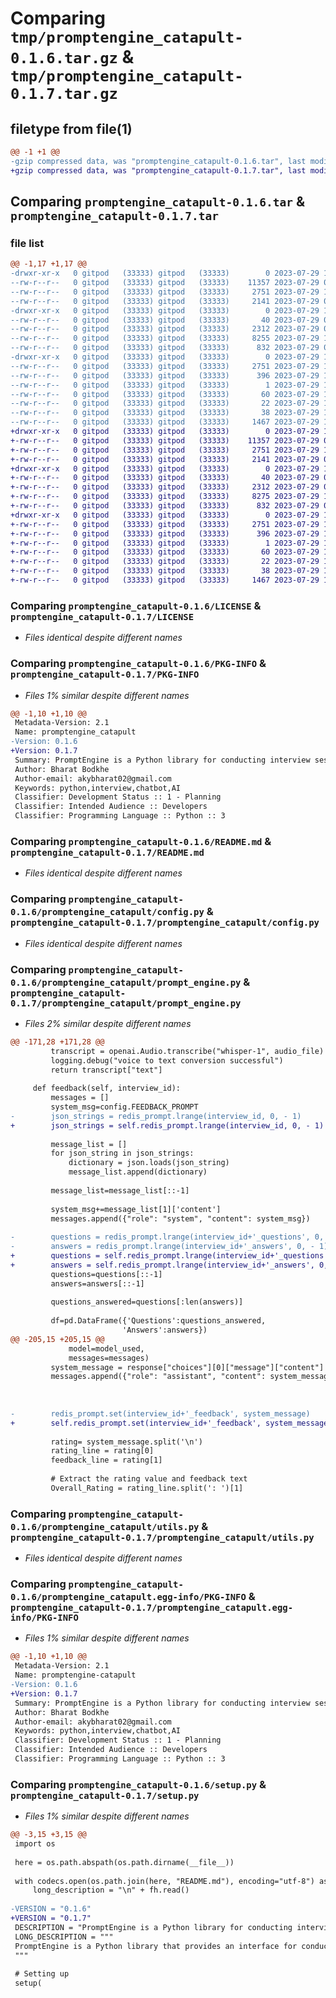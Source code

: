 # Comparing `tmp/promptengine_catapult-0.1.6.tar.gz` & `tmp/promptengine_catapult-0.1.7.tar.gz`

## filetype from file(1)

```diff
@@ -1 +1 @@
-gzip compressed data, was "promptengine_catapult-0.1.6.tar", last modified: Sat Jul 29 17:37:33 2023, max compression
+gzip compressed data, was "promptengine_catapult-0.1.7.tar", last modified: Sat Jul 29 18:07:22 2023, max compression
```

## Comparing `promptengine_catapult-0.1.6.tar` & `promptengine_catapult-0.1.7.tar`

### file list

```diff
@@ -1,17 +1,17 @@
-drwxr-xr-x   0 gitpod   (33333) gitpod   (33333)        0 2023-07-29 17:37:33.574450 promptengine_catapult-0.1.6/
--rw-r--r--   0 gitpod   (33333) gitpod   (33333)    11357 2023-07-29 04:57:06.000000 promptengine_catapult-0.1.6/LICENSE
--rw-r--r--   0 gitpod   (33333) gitpod   (33333)     2751 2023-07-29 17:37:33.574450 promptengine_catapult-0.1.6/PKG-INFO
--rw-r--r--   0 gitpod   (33333) gitpod   (33333)     2141 2023-07-29 07:14:51.000000 promptengine_catapult-0.1.6/README.md
-drwxr-xr-x   0 gitpod   (33333) gitpod   (33333)        0 2023-07-29 17:37:33.574450 promptengine_catapult-0.1.6/promptengine_catapult/
--rw-r--r--   0 gitpod   (33333) gitpod   (33333)       40 2023-07-29 07:14:51.000000 promptengine_catapult-0.1.6/promptengine_catapult/__init__.py
--rw-r--r--   0 gitpod   (33333) gitpod   (33333)     2312 2023-07-29 07:14:51.000000 promptengine_catapult-0.1.6/promptengine_catapult/config.py
--rw-r--r--   0 gitpod   (33333) gitpod   (33333)     8255 2023-07-29 17:34:45.000000 promptengine_catapult-0.1.6/promptengine_catapult/prompt_engine.py
--rw-r--r--   0 gitpod   (33333) gitpod   (33333)      832 2023-07-29 07:58:05.000000 promptengine_catapult-0.1.6/promptengine_catapult/utils.py
-drwxr-xr-x   0 gitpod   (33333) gitpod   (33333)        0 2023-07-29 17:37:33.574450 promptengine_catapult-0.1.6/promptengine_catapult.egg-info/
--rw-r--r--   0 gitpod   (33333) gitpod   (33333)     2751 2023-07-29 17:37:33.000000 promptengine_catapult-0.1.6/promptengine_catapult.egg-info/PKG-INFO
--rw-r--r--   0 gitpod   (33333) gitpod   (33333)      396 2023-07-29 17:37:33.000000 promptengine_catapult-0.1.6/promptengine_catapult.egg-info/SOURCES.txt
--rw-r--r--   0 gitpod   (33333) gitpod   (33333)        1 2023-07-29 17:37:33.000000 promptengine_catapult-0.1.6/promptengine_catapult.egg-info/dependency_links.txt
--rw-r--r--   0 gitpod   (33333) gitpod   (33333)       60 2023-07-29 17:37:33.000000 promptengine_catapult-0.1.6/promptengine_catapult.egg-info/requires.txt
--rw-r--r--   0 gitpod   (33333) gitpod   (33333)       22 2023-07-29 17:37:33.000000 promptengine_catapult-0.1.6/promptengine_catapult.egg-info/top_level.txt
--rw-r--r--   0 gitpod   (33333) gitpod   (33333)       38 2023-07-29 17:37:33.574450 promptengine_catapult-0.1.6/setup.cfg
--rw-r--r--   0 gitpod   (33333) gitpod   (33333)     1467 2023-07-29 17:37:28.000000 promptengine_catapult-0.1.6/setup.py
+drwxr-xr-x   0 gitpod   (33333) gitpod   (33333)        0 2023-07-29 18:07:22.218140 promptengine_catapult-0.1.7/
+-rw-r--r--   0 gitpod   (33333) gitpod   (33333)    11357 2023-07-29 04:57:06.000000 promptengine_catapult-0.1.7/LICENSE
+-rw-r--r--   0 gitpod   (33333) gitpod   (33333)     2751 2023-07-29 18:07:22.218140 promptengine_catapult-0.1.7/PKG-INFO
+-rw-r--r--   0 gitpod   (33333) gitpod   (33333)     2141 2023-07-29 07:14:51.000000 promptengine_catapult-0.1.7/README.md
+drwxr-xr-x   0 gitpod   (33333) gitpod   (33333)        0 2023-07-29 18:07:22.218140 promptengine_catapult-0.1.7/promptengine_catapult/
+-rw-r--r--   0 gitpod   (33333) gitpod   (33333)       40 2023-07-29 07:14:51.000000 promptengine_catapult-0.1.7/promptengine_catapult/__init__.py
+-rw-r--r--   0 gitpod   (33333) gitpod   (33333)     2312 2023-07-29 07:14:51.000000 promptengine_catapult-0.1.7/promptengine_catapult/config.py
+-rw-r--r--   0 gitpod   (33333) gitpod   (33333)     8275 2023-07-29 18:06:50.000000 promptengine_catapult-0.1.7/promptengine_catapult/prompt_engine.py
+-rw-r--r--   0 gitpod   (33333) gitpod   (33333)      832 2023-07-29 07:58:05.000000 promptengine_catapult-0.1.7/promptengine_catapult/utils.py
+drwxr-xr-x   0 gitpod   (33333) gitpod   (33333)        0 2023-07-29 18:07:22.218140 promptengine_catapult-0.1.7/promptengine_catapult.egg-info/
+-rw-r--r--   0 gitpod   (33333) gitpod   (33333)     2751 2023-07-29 18:07:22.000000 promptengine_catapult-0.1.7/promptengine_catapult.egg-info/PKG-INFO
+-rw-r--r--   0 gitpod   (33333) gitpod   (33333)      396 2023-07-29 18:07:22.000000 promptengine_catapult-0.1.7/promptengine_catapult.egg-info/SOURCES.txt
+-rw-r--r--   0 gitpod   (33333) gitpod   (33333)        1 2023-07-29 18:07:22.000000 promptengine_catapult-0.1.7/promptengine_catapult.egg-info/dependency_links.txt
+-rw-r--r--   0 gitpod   (33333) gitpod   (33333)       60 2023-07-29 18:07:22.000000 promptengine_catapult-0.1.7/promptengine_catapult.egg-info/requires.txt
+-rw-r--r--   0 gitpod   (33333) gitpod   (33333)       22 2023-07-29 18:07:22.000000 promptengine_catapult-0.1.7/promptengine_catapult.egg-info/top_level.txt
+-rw-r--r--   0 gitpod   (33333) gitpod   (33333)       38 2023-07-29 18:07:22.218140 promptengine_catapult-0.1.7/setup.cfg
+-rw-r--r--   0 gitpod   (33333) gitpod   (33333)     1467 2023-07-29 18:07:17.000000 promptengine_catapult-0.1.7/setup.py
```

### Comparing `promptengine_catapult-0.1.6/LICENSE` & `promptengine_catapult-0.1.7/LICENSE`

 * *Files identical despite different names*

### Comparing `promptengine_catapult-0.1.6/PKG-INFO` & `promptengine_catapult-0.1.7/PKG-INFO`

 * *Files 1% similar despite different names*

```diff
@@ -1,10 +1,10 @@
 Metadata-Version: 2.1
 Name: promptengine_catapult
-Version: 0.1.6
+Version: 0.1.7
 Summary: PromptEngine is a Python library for conducting interview sessions using OpenAI's ChatGPT model.
 Author: Bharat Bodkhe
 Author-email: akybharat02@gmail.com
 Keywords: python,interview,chatbot,AI
 Classifier: Development Status :: 1 - Planning
 Classifier: Intended Audience :: Developers
 Classifier: Programming Language :: Python :: 3
```

### Comparing `promptengine_catapult-0.1.6/README.md` & `promptengine_catapult-0.1.7/README.md`

 * *Files identical despite different names*

### Comparing `promptengine_catapult-0.1.6/promptengine_catapult/config.py` & `promptengine_catapult-0.1.7/promptengine_catapult/config.py`

 * *Files identical despite different names*

### Comparing `promptengine_catapult-0.1.6/promptengine_catapult/prompt_engine.py` & `promptengine_catapult-0.1.7/promptengine_catapult/prompt_engine.py`

 * *Files 2% similar despite different names*

```diff
@@ -171,28 +171,28 @@
         transcript = openai.Audio.transcribe("whisper-1", audio_file)
         logging.debug("voice to text conversion successful")
         return transcript["text"]
     
     def feedback(self, interview_id):
         messages = []
         system_msg=config.FEEDBACK_PROMPT
-        json_strings = redis_prompt.lrange(interview_id, 0, - 1)
+        json_strings = self.redis_prompt.lrange(interview_id, 0, - 1)
 
         message_list = []
         for json_string in json_strings:
             dictionary = json.loads(json_string)
             message_list.append(dictionary)
 
         message_list=message_list[::-1]
 
         system_msg+=message_list[1]['content']
         messages.append({"role": "system", "content": system_msg})
 
-        questions = redis_prompt.lrange(interview_id+'_questions', 0, - 1)
-        answers = redis_prompt.lrange(interview_id+'_answers', 0, - 1)
+        questions = self.redis_prompt.lrange(interview_id+'_questions', 0, - 1)
+        answers = self.redis_prompt.lrange(interview_id+'_answers', 0, - 1)
         questions=questions[::-1]
         answers=answers[::-1]
 
         questions_answered=questions[:len(answers)]
         
         df=pd.DataFrame({'Questions':questions_answered,
                         'Answers':answers})
@@ -205,15 +205,15 @@
             model=model_used,
             messages=messages)
         system_message = response["choices"][0]["message"]["content"]
         messages.append({"role": "assistant", "content": system_message})
         
 
         
-        redis_prompt.set(interview_id+'_feedback', system_message)
+        self.redis_prompt.set(interview_id+'_feedback', system_message)
 
         rating= system_message.split('\n')
         rating_line = rating[0]
         feedback_line = rating[1]
 
         # Extract the rating value and feedback text
         Overall_Rating = rating_line.split(': ')[1]
```

### Comparing `promptengine_catapult-0.1.6/promptengine_catapult/utils.py` & `promptengine_catapult-0.1.7/promptengine_catapult/utils.py`

 * *Files identical despite different names*

### Comparing `promptengine_catapult-0.1.6/promptengine_catapult.egg-info/PKG-INFO` & `promptengine_catapult-0.1.7/promptengine_catapult.egg-info/PKG-INFO`

 * *Files 1% similar despite different names*

```diff
@@ -1,10 +1,10 @@
 Metadata-Version: 2.1
 Name: promptengine-catapult
-Version: 0.1.6
+Version: 0.1.7
 Summary: PromptEngine is a Python library for conducting interview sessions using OpenAI's ChatGPT model.
 Author: Bharat Bodkhe
 Author-email: akybharat02@gmail.com
 Keywords: python,interview,chatbot,AI
 Classifier: Development Status :: 1 - Planning
 Classifier: Intended Audience :: Developers
 Classifier: Programming Language :: Python :: 3
```

### Comparing `promptengine_catapult-0.1.6/setup.py` & `promptengine_catapult-0.1.7/setup.py`

 * *Files 1% similar despite different names*

```diff
@@ -3,15 +3,15 @@
 import os
 
 here = os.path.abspath(os.path.dirname(__file__))
 
 with codecs.open(os.path.join(here, "README.md"), encoding="utf-8") as fh:
     long_description = "\n" + fh.read()
 
-VERSION = "0.1.6"
+VERSION = "0.1.7"
 DESCRIPTION = "PromptEngine is a Python library for conducting interview sessions using OpenAI's ChatGPT model."
 LONG_DESCRIPTION = """
 PromptEngine is a Python library that provides an interface for conducting interview sessions using OpenAI's ChatGPT model. It allows you to interact with the AI assistant to simulate interview conversations and generate responses based on candidate input.
 """
 
 # Setting up
 setup(
```

